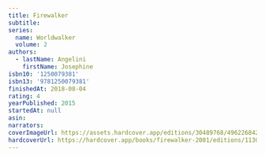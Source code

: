 ```yaml
---
title: Firewalker
subtitle:
series:
  name: Worldwalker
  volume: 2
authors:
  - lastName: Angelini
    firstName: Josephine
isbn10: '1250079381'
isbn13: '9781250079381'
finishedAt: 2018-08-04
rating: 4
yearPublished: 2015
startedAt: null
asin:
narrators:
coverImageUrl: https://assets.hardcover.app/editions/30489768/4962268420957883.jpg
hardcoverUrl: https://hardcover.app/books/firewalker-2001/editions/11304423
---
```

